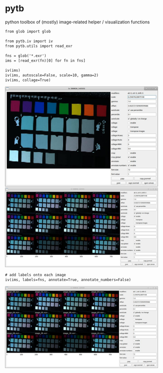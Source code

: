 # pytb
python toolbox of (mostly) image-related helper / visualization functions 
```
from glob import glob

from pytb.iv import iv
from pytb.utils import read_exr

fns = glob('*.exr')
ims = [read_exr(fn)[0] for fn in fns]

iv(ims)
iv(ims, autoscale=False, scale=10, gamma=2)
iv(ims, collage=True)
```
![](examples/iv.jpg) ![](examples/iv_collage.jpg)

```
# add labels onto each image
iv(ims, labels=fns, annotate=True, annotate_numbers=False)
```
![](examples/iv_labels.jpg)
